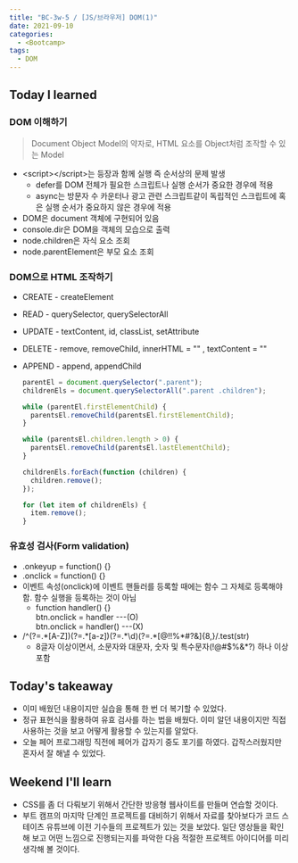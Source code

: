 ```yaml
---
title: "BC-3w-5 / [JS/브라우저] DOM(1)"
date: 2021-09-10
categories:
  - <Bootcamp>
tags:
  - DOM
---
```


## Today I learned

### DOM 이해하기

> Document Object Model의 약자로, HTML 요소를 Object처럼 조작할 수 있는 Model

- \<script>\</script>는 등장과 함께 실행 즉 순서상의 문제 발생
  - defer를 DOM 전체가 필요한 스크립트나 실행 순서가 중요한 경우에 적용
  - async는 방문자 수 카운터나 광고 관련 스크립트같이 독립적인 스크립트에 혹은 실행 순서가 중요하지 않은 경우에 적용
- DOM은 document 객체에 구현되어 있음
- console.dir은 DOM을 객체의 모습으로 출력
- node.children은 자식 요소 조회
- node.parentElement은 부모 요소 조회

### DOM으로 HTML 조작하기

- CREATE - createElement
- READ - querySelector, querySelectorAll
- UPDATE - textContent, id, classList, setAttribute
- DELETE - remove, removeChild, innerHTML = "" , textContent = ""
- APPEND - append, appendChild

  ```js
  parentEl = document.querySelector(".parent");
  childrenEls = document.querySelectorAll(".parent .children");

  while (parentEl.firstElementChild) {
    parentsEl.removeChild(parentsEl.firstElementChild);
  }

  while (parentsEl.children.length > 0) {
    parentsEl.removeChild(parentsEl.lastElementChild);
  }

  childrenEls.forEach(function (children) {
    children.remove();
  });

  for (let item of childrenEls) {
    item.remove();
  }
  ```

### 유효성 검사(Form validation)

- .onkeyup = function() {}
- .onclick = function() {}
- 이벤트 속성(onclick)에 이벤트 핸들러를 등록할 때에는 함수 그 자체로 등록해야 함. 함수 실행을 등록하는 것이 아님
  - function handler() {}  
    btn.onclick = handler ---(O)  
    btn.onclick = handler() ---(X)
- /^(?=.\*\[A-Z\])(?=.\*\[a-z\])(?=.\*\\d)(?=.\*\[@$!%\*#?&\])\[A-Za-z\\d@$!%\*#?&\]{8,}/.test(str)
  - 8글자 이상이면서, 소문자와 대문자, 숫자 및 특수문자(!@#$%&\*?) 하나 이상 포함

## Today's takeaway

- 이미 배웠던 내용이지만 실습을 통해 한 번 더 복기할 수 있었다.
- 정규 표현식을 활용하여 유효 검사를 하는 법을 배웠다. 이미 알던 내용이지만 직접 사용하는 것을 보고 어떻게 활용할 수 있는지를 알았다.
- 오늘 페어 프로그래밍 직전에 페어가 갑자기 중도 포기를 하였다. 갑작스러웠지만 혼자서 잘 해낼 수 있었다.

## Weekend I'll learn

- CSS를 좀 더 다뤄보기 위해서 간단한 방응형 웹사이트를 만들며 연습할 것이다.
- 부트 캠프의 마지막 단계인 프로젝트를 대비하기 위해서 자료를 찾아보다가 코드 스테이츠 유튜브에 이전 기수들의 프로젝트가 있는 것을 보았다. 일단 영상들을 확인해 보고 어떤 느낌으로 진행되는지를 파악한 다음 적절한 프로젝트 아이디어를 미리 생각해 볼 것이다.
